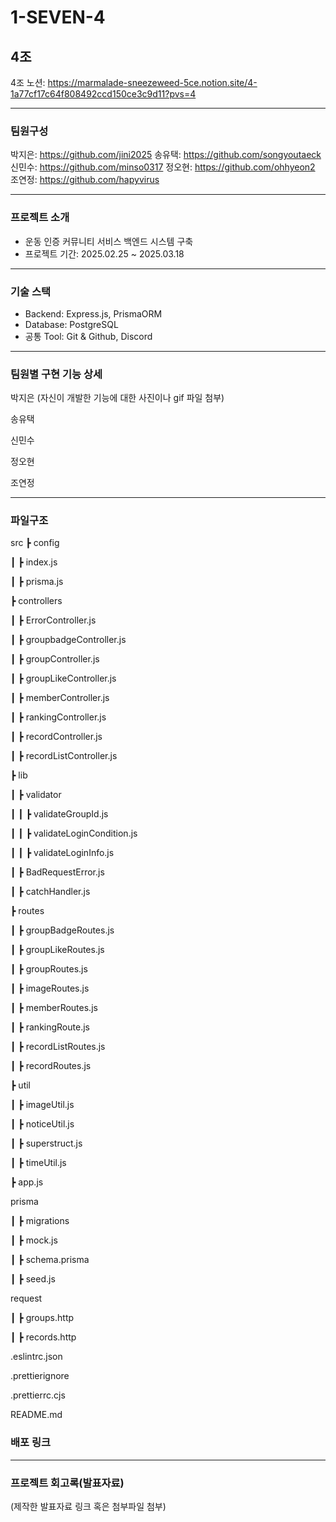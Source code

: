 # 1-SEVEN-4

## 4조

4조 노션: https://marmalade-sneezeweed-5ce.notion.site/4-1a77cf17c64f808492ccd150ce3c9d11?pvs=4

---

### 팀원구성

박지은: https://github.com/jini2025 송유택: https://github.com/songyoutaeck 신민수: https://github.com/minso0317 정오현: https://github.com/ohhyeon2 조연정: https://github.com/hapyvirus

---

### 프로젝트 소개

- 운동 인증 커뮤니티 서비스 백엔드 시스템 구축
- 프로젝트 기간: 2025.02.25 ~ 2025.03.18

---

### 기술 스택

- Backend: Express.js, PrismaORM
- Database: PostgreSQL
- 공통 Tool: Git & Github, Discord

---

### 팀원별 구현 기능 상세

박지은 (자신이 개발한 기능에 대한 사진이나 gif 파일 첨부)

송유택

신민수

정오현

조연정

---

### 파일구조

src ┣ config

┃ ┣ index.js

┃ ┣ prisma.js

┣ controllers

┃ ┣ ErrorController.js

┃ ┣ groupbadgeController.js

┃ ┣ groupController.js

┃ ┣ groupLikeController.js

┃ ┣ memberController.js

┃ ┣ rankingController.js

┃ ┣ recordController.js

┃ ┣ recordListController.js

┣ lib

┃ ┣ validator

┃ ┃ ┣ validateGroupId.js

┃ ┃ ┣ validateLoginCondition.js

┃ ┃ ┣ validateLoginInfo.js

┃ ┣ BadRequestError.js

┃ ┣ catchHandler.js

┣ routes

┃ ┣ groupBadgeRoutes.js

┃ ┣ groupLikeRoutes.js

┃ ┣ groupRoutes.js

┃ ┣ imageRoutes.js

┃ ┣ memberRoutes.js

┃ ┣ rankingRoute.js

┃ ┣ recordListRoutes.js

┃ ┣ recordRoutes.js

┣ util

┃ ┣ imageUtil.js

┃ ┣ noticeUtil.js

┃ ┣ superstruct.js

┃ ┣ timeUtil.js

┣ app.js

prisma

┃ ┣ migrations

┃ ┣ mock.js

┃ ┣ schema.prisma

┃ ┣ seed.js

request

┃ ┣ groups.http

┃ ┣ records.http

.eslintrc.json

.prettierignore

.prettierrc.cjs

README.md

### 배포 링크

---

### 프로젝트 회고록(발표자료)

(제작한 발표자료 링크 혹은 첨부파일 첨부)
